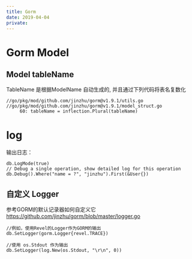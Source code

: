 ```yaml
---
title: Gorm
date: 2019-04-04
private:
---
```

# Gorm Model
## Model tableName
TableName 是根据ModelName 自动生成的, 并且通过下列代码将表名复数化

    //go/pkg/mod/github.com/jinzhu/gorm@v1.9.1/utils.go
    //go/pkg/mod/github.com/jinzhu/gorm@v1.9.1/model_struct.go
         60: tableName = inflection.Plural(tableName)

# log
输出日志：

    db.LogMode(true)
    // Debug a single operation, show detailed log for this operation
    db.Debug().Where("name = ?", "jinzhu").First(&User{})


## 自定义 Logger
参考GORM的默认记录器如何自定义它 https://github.com/jinzhu/gorm/blob/master/logger.go

    //例如，使用Revel的Logger作为GORM的输出
    db.SetLogger(gorm.Logger{revel.TRACE})

    //使用 os.Stdout 作为输出
    db.SetLogger(log.New(os.Stdout, "\r\n", 0))
